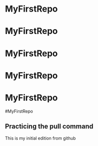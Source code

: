 # MyFirstRepo
# MyFirstRepo
# MyFirstRepo
# MyFirstRepo
# MyFirstRepo
#MyFirstRepo
## Practicing the pull command
This is my initial edition from github
